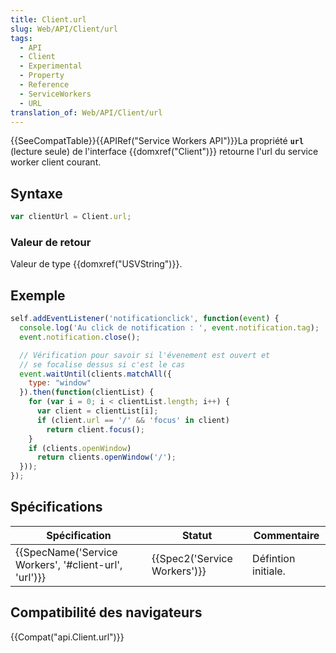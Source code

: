 ```yaml
---
title: Client.url
slug: Web/API/Client/url
tags:
  - API
  - Client
  - Experimental
  - Property
  - Reference
  - ServiceWorkers
  - URL
translation_of: Web/API/Client/url
---
```

{{SeeCompatTable}}{{APIRef("Service Workers API")}}La propriété **`url`** (lecture seule) de l'interface {{domxref("Client")}} retourne l'url du service worker client courant.

## Syntaxe

```js
var clientUrl = Client.url;
```

### Valeur de retour

Valeur de type {{domxref("USVString")}}.

## Exemple

```js
self.addEventListener('notificationclick', function(event) {
  console.log('Au click de notification : ', event.notification.tag);
  event.notification.close();

  // Vérification pour savoir si l'évenement est ouvert et
  // se focalise dessus si c'est le cas
  event.waitUntil(clients.matchAll({
    type: "window"
  }).then(function(clientList) {
    for (var i = 0; i < clientList.length; i++) {
      var client = clientList[i];
      if (client.url == '/' && 'focus' in client)
        return client.focus();
    }
    if (clients.openWindow)
      return clients.openWindow('/');
  }));
});
```

## Spécifications

| Spécification                                                            | Statut                               | Commentaire         |
| ------------------------------------------------------------------------ | ------------------------------------ | ------------------- |
| {{SpecName('Service Workers', '#client-url', 'url')}} | {{Spec2('Service Workers')}} | Défintion initiale. |

## Compatibilité des navigateurs

{{Compat("api.Client.url")}}

